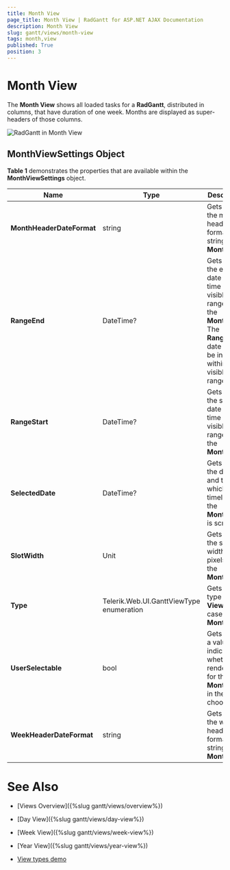 ```yaml
---
title: Month View
page_title: Month View | RadGantt for ASP.NET AJAX Documentation
description: Month View
slug: gantt/views/month-view
tags: month,view
published: True
position: 3
---
```


# Month View



The **Month View** shows all loaded tasks for a **RadGantt**, distributed in columns, that have duration of one week. Months are displayed as super-headers of those columns. 

![RadGantt in Month View](images/gantt-views-monthview.png)

## MonthViewSettings Object

**Table 1** demonstrates the properties that are available within the **MonthViewSettings** object.

| Name | Type | Description |
| ------ | ------ | ------ |
| **MonthHeaderDateFormat** |string|Gets or sets the month header date format string in **MonthView**.|
| **RangeEnd** |DateTime?|Gets or sets the end date and time of the visible range on the **MonthView**. The **RangeEnd** date will not be included within the visible range.|
| **RangeStart** |DateTime?|Gets or sets the start date and time of the visible range on the **MonthView**.|
| **SelectedDate** |DateTime?|Gets or sets the date and time to which the timeline of the **MonthView** is scrolled.|
| **SlotWidth** |Unit|Gets or sets the slot width in pixels for the **MonthView**.|
| **Type** |Telerik.Web.UI.GanttViewType enumeration|Gets the type of the **View**. In this case a **MonthView**.|
| **UserSelectable** |bool|Gets or sets a value indicating whether to render a tab for the **MonthView** in the view chooser.|
| **WeekHeaderDateFormat** |string|Gets or sets the week header date format string in **MonthView**.|


# See Also

 * [Views Overview]({%slug gantt/views/overview%})
 
 * [Day View]({%slug gantt/views/day-view%})

 * [Week View]({%slug gantt/views/week-view%})

 * [Year View]({%slug gantt/views/year-view%})
 
 * [View types demo](https://demos.telerik.com/aspnet-ajax/gantt/examples/functionality/view-types/defaultcs.aspx)


